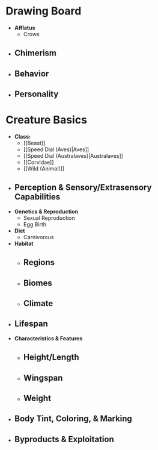 # Drawing Board
- **Afflatus**
	- Crows
- **Chimerism**
	- 
- **Behavior**
	- 
- **Personality**
	- 
# Creature Basics
- **Class:**
	- [[Beast]]
	- [[Speed Dial (Aves)|Aves]]
	- [[Speed Dial (Australaves)|Australaves]]
	- [[Corvidae]]
	- [[Wild (Animal)]]
- **Perception & Sensory/Extrasensory Capabilities**
	- 
- **Genetics & Reproduction**
	- Sexual Reproduction
	- Egg Birth
- **Diet**
	- Carnivorous
- **Habitat**
	- Regions
		- 
	- Biomes
		- 
	- Climate
		- 
- **Lifespan**
	- 
- **Characteristics & Features**
	- Height/Length
		- 
	- Wingspan
		- 
	- Weight
		- 
- **Body Tint, Coloring, & Marking**
	- 
- **Byproducts & Exploitation**
	- 